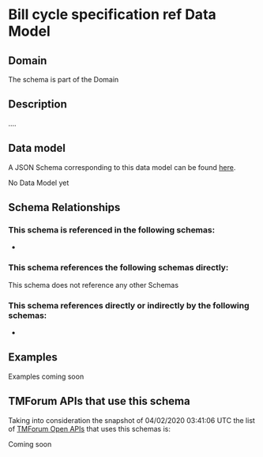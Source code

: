 # Bill cycle specification ref Data Model

## Domain

The  schema is part of the  Domain

## Description

....

## Data model

A JSON Schema corresponding to this data model can be found
[here](https://github.com/tmforum-rand/schemas/blob/candidates/Customer/BillCycleSpecificationRef.schema.json).

No Data Model yet

## Schema Relationships

### This schema is referenced in the following schemas:

-

### This schema references the following schemas directly:

This schema does not reference any other Schemas

### This schema references directly or indirectly by the following schemas:

-



## Examples

Examples coming soon

## TMForum APIs that use this schema

Taking into consideration the snapshot of 04/02/2020 03:41:06 UTC the list of [TMForum Open APIs](https://www.tmforum.org/open-apis/) that uses this schemas is:

Coming soon